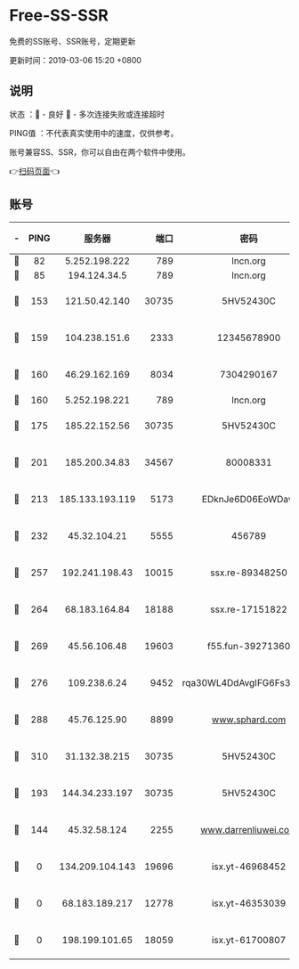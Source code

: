 # Free-SS-SSR

免费的SS账号、SSR账号，定期更新

更新时间：2019-03-06 15:20 +0800

## 说明

状态     ：🙂 - 良好 🙁 - 多次连接失败或连接超时

PING值   ：不代表真实使用中的速度，仅供参考。

账号兼容SS、SSR，你可以自由在两个软件中使用。

👉[扫码页面](https://liesauer.github.io/Free-SS-SSR/)👈

## 账号

|-|PING|服务器|端口|密码|加密方式|区域|
|:----:|:----:|:-----:|-----:|:----:|:----:|:----:|
|🙂|82|5.252.198.222|789|lncn.org|rc4|JP|
|🙂|85|194.124.34.5|789|lncn.org|rc4|JP|
|🙂|153|121.50.42.140|30735|5HV52430C|aes-256-cfb|JP|
|🙂|159|104.238.151.6|2333|12345678900|aes-256-cfb|JP|
|🙂|160|46.29.162.169|8034|7304290167|aes-256-cfb|RU|
|🙂|160|5.252.198.221|789|lncn.org|rc4|JP|
|🙂|175|185.22.152.56|30735|5HV52430C|aes-256-cfb|RU|
|🙂|201|185.200.34.83|34567|80008331|aes-256-cfb|US|
|🙂|213|185.133.193.119|5173|EDknJe6D06EoWDaw|aes-256-cfb|US|
|🙂|232|45.32.104.21|5555|456789|aes-256-cfb|SG|
|🙂|257|192.241.198.43|10015|ssx.re-89348250|aes-256-cfb|US|
|🙂|264|68.183.164.84|18188|ssx.re-17151822|aes-256-cfb|US|
|🙂|269|45.56.106.48|19603|f55.fun-39271360|aes-256-cfb|US|
|🙂|276|109.238.6.24|9452|rqa30WL4DdAvgIFG6Fs3znzTa|aes-256-cfb|FR|
|🙂|288|45.76.125.90|8899|www.sphard.com|aes-256-cfb|JP|
|🙂|310|31.132.38.215|30735|5HV52430C|aes-256-cfb|US|
|🙂|193|144.34.233.197|30735|5HV52430C|aes-256-cfb|US|
|🙁|144|45.32.58.124|2255|www.darrenliuwei.com|aes-256-cfb|JP|
|🙁|0|134.209.104.143|19696|isx.yt-46968452|aes-256-cfb|SG|
|🙁|0|68.183.189.217|12778|isx.yt-46353039|aes-256-cfb|SG|
|🙁|0|198.199.101.65|18059|isx.yt-61700807|aes-256-cfb|US|
